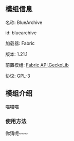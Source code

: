 ## 模组信息
名称:  BlueArchive

id: bluearchive

加载器: Fabric

版本: 1.21.1

前置模组: [Fabric API](https://modrinth.com/mod/fabric-api),[GeckoLib](https://modrinth.com/mod/geckolib)

协议: GPL-3
## 模组介绍
喵喵喵
### 使用方法
你猜呢~~~

